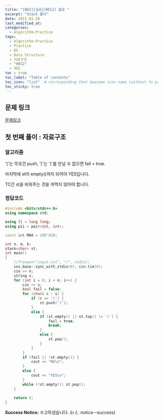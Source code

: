 ```yaml
---
title: "[BOJ][실4][9012] 괋호 "
excerpt: "Stack 풀이"
date: 2021-01-20
last_modified_at:
categories:
  - Algorithm-Practice
tags:
  - Algorithm-Practice
  - Practice
  - DS
  - Data Structure
  - 자료구조
  - "9012"
  - 제로
toc : true
toc_label: "Table of contents"
toc_icon: "list"  # corresponding Font Awesome icon name (without fa prefix)
toc_sticky: true
---
```


## 문제 링크

[문제링크](https://www.acmicpc.net/problem/9012)  

## 첫 번째 풀이 : 자료구조 

### 알고리즘

'('는 무조건 push, ')'는 '('를 만날 수 없으면 fail = true.  

마지막에 st이 empty()까지 되어야 YES입니다.  

TC간 st을 비워주는 것을 까먹지 않아야 합니다.  

### 정답코드  

```cpp
#include <bits/stdc++.h>
using namespace std;

using ll = long long;
using pii = pair<int, int>;

const int MAX = 100'010;

int n, m, k;
stack<char> st;
int main()
{
	//freopen("input.txt", "r", stdin);
	ios_base::sync_with_stdio(0); cin.tie(0);
	cin >> n;
	string s;
	for (int i = 0; i < n; i++) {
		cin >> s;
		bool fail = false;
		for (char& c : s) {
			if (c == '(') {
				st.push('(');
			}
			else {
				if (st.empty() || st.top() != '(') {
					fail = true;
					break;
				}
				else {
					st.pop();
				}
			}
		}
		if (fail || !st.empty()) {
			cout << "NO\n";
		}
		else {
			cout << "YES\n";
		}
		while (!st.empty()) st.pop();
	}
	
	return 0;
}

```


**Success Notice:**
수고하셨습니다. :+1:
{: .notice--success}